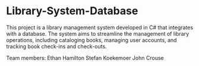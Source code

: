 # Library-System-Database
This project is a library management system developed in C# that integrates with a database. The system aims to streamline the management of library operations, including cataloging books, managing user accounts, and tracking book check-ins and check-outs.

Team members:
Ethan Hamilton
Stefan Koekemoer
John Crouse